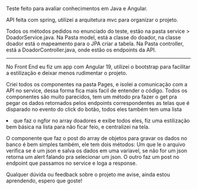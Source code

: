 Teste feito para avaliar conhecimentos em Java e Angular.

API feita com spring, utilizei a arquitetura mvc para organizar o projeto.

Todos os métodos pedidos no enunciado do teste, estão na pasta service > DoadorService.java.
Na Pasta model, está a classe do doador, na classe doador está o mapeamento para o JPA criar a tabela.
Na Pasta controller, está a DoadorController.java, onde estão os endpoints da API.


-----------------------------------------------------------------------------------------------------------
No Front End eu fiz um app com Angular 19, utilizei o bootstrap para facilitar a estilização e deixar menos rudimentar o projeto.

Criei todos os componentes na pasta Pages, e isolei a comunicação com a API no service, dessa forma fica mais facil de entender o código.
Todos os componentes são muito parecidos, tem um método pra fazer o  get pra pegar os dados retornados pelos endpoints correspondentes as telas que é disparado no evento do click do botão, todos eles também tem uma lista <li> que faz o ngfor no array doadores e exibe todos eles, fiz uma
estilização bem básica na lista para não ficar feio, e centralizei na tela.

O componente que faz o post do array de objetos para gravar os dados no banco é bem simples também, ele tem dois métodos:
   Um que le o arquivo verifica se é um json e salva os dados em uma variavel, se não for um json retorna um alert falando pra selecionar um json.
   O outro faz um post no endpoint que passamos no service e loga a response.



Qualquer dúvida ou feedback sobre o projeto me avise, ainda estou aprendendo, espero que goste!

